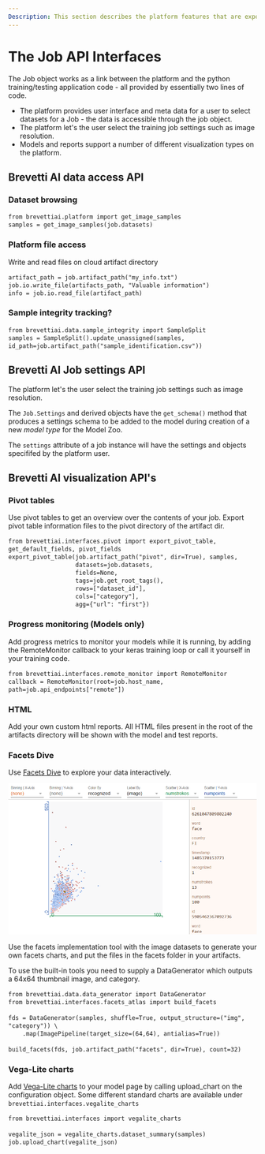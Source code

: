```yaml
---
Description: This section describes the platform features that are exposed by the ```brevettiai``` Job object.
---
```

# The Job API Interfaces

The Job object works as a link between the platform and the python training/testing application code - all provided by essentially two lines of code.
* The platform provides user interface and meta data for a user to select datasets for a Job - the data is accessible through the job object.
* The platform let's the user select the training job settings such as image resolution.
* Models and reports support a number of different visualization types on the platform.

## Brevetti AI data access API
### Dataset browsing
```
from brevettiai.platform import get_image_samples
samples = get_image_samples(job.datasets)
```
### Platform file access
Write and read files on cloud artifact directory
```
artifact_path = job.artifact_path("my_info.txt")
job.io.write_file(artifacts_path, "Valuable information")
info = job.io.read_file(artifact_path)
```
### Sample integrity tracking?
```
from brevettiai.data.sample_integrity import SampleSplit
samples = SampleSplit().update_unassigned(samples, id_path=job.artifact_path("sample_identification.csv"))
```
## Brevetti AI Job settings API
The platform let's the user select the training job settings such as image resolution.

The ```Job.Settings``` and derived objects have the ```get_schema()``` method that produces a settings schema to be added to the model during creation of a new *model type* for the Model Zoo.
   
The ```settings``` attribute of a job instance will have the settings and objects specififed by the platform user.

## Brevetti AI visualization API's
### Pivot tables

Use pivot tables to get an overview over the contents of your job. Export pivot table information files to the pivot directory of the artifact dir.

```text
from brevettiai.interfaces.pivot import export_pivot_table, get_default_fields, pivot_fields
export_pivot_table(job.artifact_path("pivot", dir=True), samples,
                   datasets=job.datasets,
                   fields=None,
                   tags=job.get_root_tags(),
                   rows=["dataset_id"],
                   cols=["category"],
                   agg={"url": "first"})
```

### Progress monitoring \(Models only\)

Add progress metrics to monitor your models while it is running, by adding the RemoteMonitor callback to your keras training loop or call it yourself in your training code.

```text
from brevettiai.interfaces.remote_monitor import RemoteMonitor
callback = RemoteMonitor(root=job.host_name, path=job.api_endpoints["remote"])
```

### HTML

Add your own custom html reports. All HTML files present in the root of the artifacts directory will be shown with the model and test reports.

### Facets Dive

Use [Facets Dive](https://pair-code.github.io/facets/) to explore your data interactively.

![Example of Facets Dive tool](../../../../.gitbook/assets/image.png)

Use the facets implementation tool with the image datasets to generate your own facets charts, and put the files in the facets folder in your artifacts.

To use the built-in tools you need to supply a DataGenerator which outputs a 64x64 thumbnail image, and category.

```text
from brevettiai.data.data_generator import DataGenerator
from brevettiai.interfaces.facets_atlas import build_facets

fds = DataGenerator(samples, shuffle=True, output_structure=("img", "category")) \
    .map(ImagePipeline(target_size=(64,64), antialias=True))

build_facets(fds, job.artifact_path("facets", dir=True), count=32)
```

### Vega-Lite charts

Add [Vega-Lite charts](https://vega.github.io/vega-lite/) to your model page by calling upload\_chart on the configuration object. Some different standard charts are available under `brevettiai.interfaces.vegalite_charts`

```text
from brevettiai.interfaces import vegalite_charts

vegalite_json = vegalite_charts.dataset_summary(samples)
job.upload_chart(vegalite_json)
```
